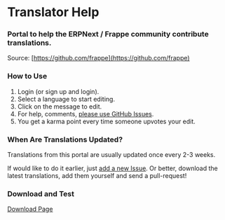 <h1 class="page-title">Translator Help</h1>
<h3 class="page-sub-title">Portal to help the ERPNext / Frappe community contribute translations.</h3>

Source: [https://github.com/frappe](https://github.com/frappe)

### How to Use

1. Login (or sign up and login).
1. Select a language to start editing.
1. Click on the message to edit.
1. For help, comments, <a href="https://github.com/frappe/issues" target="_blank">please use GitHub Issues</a>.
1. You get a karma point every time someone upvotes your edit.

### When Are Translations Updated?

Translations from this portal are usually updated once every 2-3 weeks.

If would like to do it earlier, just [add a new Issue](https://github.com/frappe/issues). Or better, download the latest translations, add them yourself and send a pull-request!

### Download and Test

[Download Page](/download)

<!-- no-sidebar -->
